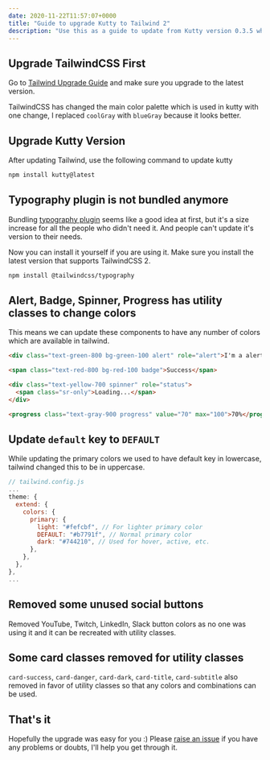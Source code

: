 ```yaml
---
date: 2020-11-22T11:57:07+0000
title: "Guide to upgrade Kutty to Tailwind 2"
description: "Use this as a guide to update from Kutty version 0.3.5 which supports till Tailwind 1 to Kutty Version 0.4 which supports Tailwind 2."
---
```


## Upgrade TailwindCSS First

Go to [Tailwind Upgrade Guide](https://tailwindcss.com/docs/upgrading-to-v2) and make sure you upgrade to the latest version.

TailwindCSS has changed the main color palette which is used in kutty with one change, I replaced `coolGray` with `blueGray` because it looks better.

## Upgrade Kutty Version

After updating Tailwind, use the following command to update kutty

```sh
npm install kutty@latest
```

## Typography plugin is not bundled anymore

Bundling [typography plugin](https://github.com/tailwindlabs/tailwindcss-typography) seems like a good idea at first, but it's a size increase for all the people who didn't need it. And people can't update it's version to their needs.

Now you can install it yourself if you are using it. Make sure you install the latest version that supports TailwindCSS 2.

```sh
npm install @tailwindcss/typography
```

## Alert, Badge, Spinner, Progress has utility classes to change colors

This means we can update these components to have any number of colors which are available in tailwind.

```html
<div class="text-green-800 bg-green-100 alert" role="alert">I'm a alert that informs you of stuff</div>

<span class="text-red-800 bg-red-100 badge">Success</span>

<div class="text-yellow-700 spinner" role="status">
  <span class="sr-only">Loading...</span>
</div>

<progress class="text-gray-900 progress" value="70" max="100">70%</progress>
```

## Update `default` key to `DEFAULT`

While updating the primary colors we used to have default key in lowercase, tailwind changed this to be in uppercase.

```js {hl_lines=[8]}
// tailwind.config.js
...
theme: {
  extend: {
    colors: {
      primary: {
        light: "#fefcbf", // For lighter primary color
        DEFAULT: "#b7791f", // Normal primary color
        dark: "#744210", // Used for hover, active, etc.
      },
    },
  },
},
...
```

## Removed some unused social buttons

Removed YouTube, Twitch, LinkedIn, Slack button colors as no one was using it and it can be recreated with utility classes.

## Some card classes removed for utility classes

`card-success`, `card-danger`, `card-dark`, `card-title`, `card-subtitle` also removed in favor of utility classes so that any colors and combinations can be used.

## That's it

Hopefully the upgrade was easy for you :) Please [raise an issue](https://github.com/praveenjuge/kutty/issues) if you have any problems or doubts, I'll help you get through it.

